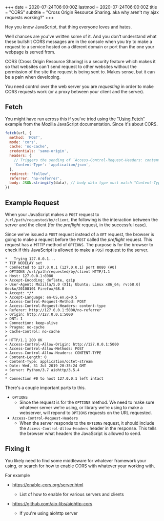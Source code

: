 +++
date = 2020-07-24T06:00:00Z
lastmod = 2020-07-24T06:00:00Z
title = "CORS"
subtitle = "Cross Origin Resource Sharing. aka why aren't my ajax requests working?"
+++

Hey you know JavaScript, that thing everyone loves and hates.

Well chances are you've written some of it. And you don't understand what these
bullshit CORS messages are in the console when you try to make a request to a
service hosted on a diferent domain or port than the one your webpage is served
from.

CORS (Cross Origin Resource Sharing) is a security feature which makes it so
that websites can't send request to other websites without the permission of the
site the request is being sent to. Makes sense, but it can be a pain when
developing.

You need control over the web server you are *requesting* in order to make CORS
requests work (or a proxy between your client and the server).

## Fetch

You might have run across this if you've tried using the
["Using Fetch"](https://developer.mozilla.org/en-US/docs/Web/API/Fetch_API/Using_Fetch)
example from the Mozilla JavaScript documentation. Since it's about CORS.

```javascript
fetch(url, {
  method: 'POST',
  mode: 'cors',
  cache: 'no-cache',
  credentials: 'same-origin',
  headers: {
    // Triggers the sending of `Access-Control-Request-Headers: content-type`
    'Content-Type': 'application/json',
  },
  redirect: 'follow',
  referrer: 'no-referrer',
  body: JSON.stringify(data), // body data type must match "Content-Type" header
})
```

## Example Request

When your JavaScript makes a `POST` request to `/url/path/requested/by/client`,
the following is the interaction between the server and the client (for the
*preflight* request, in the successful case).

Since we've issued a `POST` request instead of a `GET` request, the browser is
going to make a request before the `POST` called the *preflight* request. This
request has a HTTP method of `OPTIONS`. The purpose is for the browser to check
if this JavaScript is allowed to make a `POST` request to the server.

```
*   Trying 127.0.0.1...
* TCP_NODELAY set
* Connected to 127.0.0.1 (127.0.0.1) port 8080 (#0)
> OPTIONS /url/path/requested/by/client HTTP/1.1
> Host: 127.0.0.1:8080
> Accept-Encoding: deflate, gzip
> User-Agent: Mozilla/5.0 (X11; Ubuntu; Linux x86_64; rv:68.0) Gecko/20100101 Firefox/68.0
> Accept: */*
> Accept-Language: en-US,en;q=0.5
> Access-Control-Request-Method: POST
> Access-Control-Request-Headers: content-type
> Referer: http://127.0.0.1:5000/no-referrer
> Origin: http://127.0.0.1:5000
> DNT: 1
> Connection: keep-alive
> Pragma: no-cache
> Cache-Control: no-cache
> 
< HTTP/1.1 200 OK
< Access-Control-Allow-Origin: http://127.0.0.1:5000
< Access-Control-Allow-Methods: POST
< Access-Control-Allow-Headers: CONTENT-TYPE
< Content-Length: 0
< Content-Type: application/octet-stream
< Date: Wed, 31 Jul 2019 20:35:24 GMT
< Server: Python/3.7 aiohttp/3.5.4
< 
* Connection #0 to host 127.0.0.1 left intact
```

There's a couple important parts to this.

- `OPTIONS`
  - Since the request is for the `OPTIONS` method. We need to make sure whatever
    server we're using, or library we're using to make a webserver, will repond
    to `OPTIONS` requests on the URL requested.
- `Access-Control-Request-Headers`
  - When the server responds to the `OPTIONS` request, it should include the
    `Access-Control-Allow-Headers` header in the response. This tells the
    browser what headers the JavaScript is allowed to send.

## Fixing it

You likely need to find some middleware for whatever framework your using, or
search for how to enable CORS with whatever your working with.

For example

- https://enable-cors.org/server.html

  - List of how to enable for various servers and clients

- https://github.com/aio-libs/aiohttp-cors

  - If you're using aiohttp server
